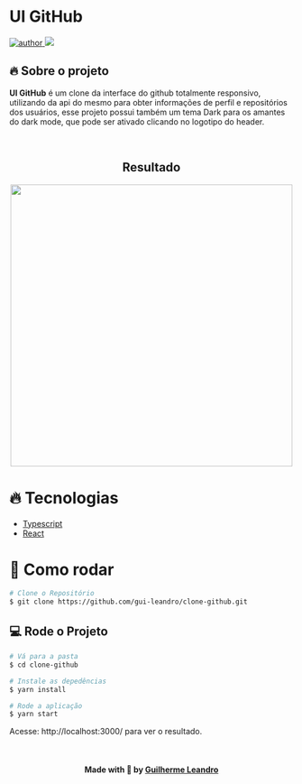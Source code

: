 # UI GitHub

<p>
  <a href="https://github.com/gui-leandro">
      <img src="https://img.shields.io/badge/author-guileandro-blue?style=flat-square" alt="author">
  </a>
  <img src="https://img.shields.io/github/languages/count/gui-leandro/clone-github?color=blue&style=flat-square">
</p>

## 🔥 Sobre o projeto

**UI GitHub** é um clone da interface do github totalmente responsivo, utilizando da api do mesmo para obter informações de perfil e repositórios dos usuários, esse projeto possui também um tema Dark para os amantes do dark mode, que pode ser ativado clicando no logotipo do header.

<br>

<h2 align=center> Resultado </h2>
<p align=center>
  <img width="500px" src="https://drive.google.com/uc?export=view&id=1vtnPmi9EDL0GRu_tlmHQ3hQxWRihkzNd">
</p>

# :fire: Tecnologias

* [Typescript](https://www.typescriptlang.org/)      
* [React](https://reactjs.org/)

# :construction_worker: Como rodar
```bash
# Clone o Repositório
$ git clone https://github.com/gui-leandro/clone-github.git
```

## 💻 Rode o Projeto

```bash
# Vá para a pasta
$ cd clone-github

# Instale as depedências
$ yarn install

# Rode a aplicação
$ yarn start
```
Acesse: http://localhost:3000/ para ver o resultado.

<br>

<h4 align=center>Made with 💙 by <a href="https://www.linkedin.com/in/guirdy1/">Guilherme Leandro</a></h4>
